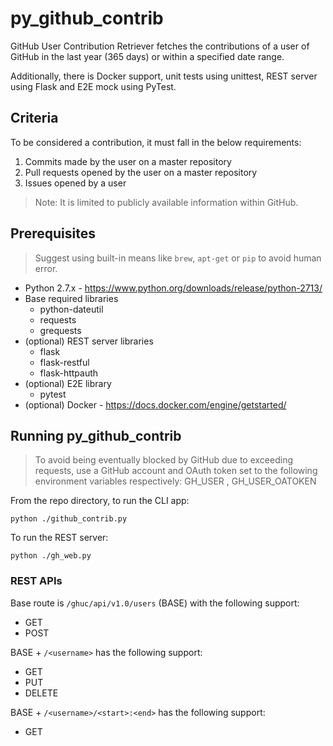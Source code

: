 # py_github_contrib

GitHub User Contribution Retriever fetches the contributions of a user of GitHub in the last year (365 days) or within a specified date range.

Additionally, there is Docker support, unit tests using unittest, REST server using Flask and E2E mock using PyTest.

## Criteria

To be considered a contribution, it must fall in the below requirements:

1. Commits made by the user on a master repository
2. Pull requests opened by the user on a master repository
3. Issues opened by a user

> Note: It is limited to publicly available information within GitHub.

## Prerequisites

> Suggest using built-in means like `brew`, `apt-get` or `pip` to avoid human error.

* Python 2.7.x - https://www.python.org/downloads/release/python-2713/
* Base required libraries
    * python-dateutil
    * requests
    * grequests
* (optional) REST server libraries
    * flask
    * flask-restful
    * flask-httpauth
* (optional) E2E library
    * pytest
* (optional) Docker - https://docs.docker.com/engine/getstarted/

## Running py_github_contrib

> To avoid being eventually blocked by GitHub due to exceeding requests, use a GitHub account
and OAuth token set to the following environment variables respectively: GH_USER , GH_USER_OATOKEN

From the repo directory, to run the CLI app:

    python ./github_contrib.py

To run the REST server:

    python ./gh_web.py

### REST APIs

Base route is `/ghuc/api/v1.0/users` (BASE) with the following support:

* GET
* POST

BASE + `/<username>` has the following support:

* GET
* PUT
* DELETE

BASE + `/<username>/<start>:<end>` has the following support:

* GET
